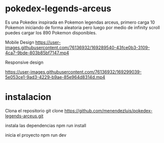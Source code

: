 # pokedex-legends-arceus
Es una Pokedex inspirada en Pokemon legendas arceus, primero carga 10 Pokemon iniciando de forma aleatoria pero luego por medio de infinity scroll puedes cargar los 890 Pokemon disponibles.

Mobile Design
https://user-images.githubusercontent.com/76136932/169289540-43fce0b3-3109-4ca7-9bde-803b85bf7147.mp4

Responsive design

https://user-images.githubusercontent.com/76136932/169299039-5e053ce1-9ad3-4229-b9ae-85e964d8314d.mp4


# instalacion
Clona el repositorio 
git clone https://github.com/menendezluis/pokedex-legends-arceus.git

instala las dependencias
npm run install

inicia el proyecto
npm run dev
